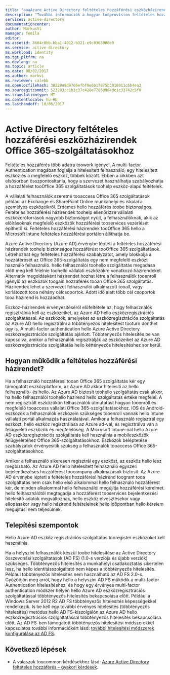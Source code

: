 ```yaml
---
title: "aaaAzure Active Directory feltételes hozzáférési eszközházirendek Office 365-szolgáltatásokhoz |} Microsoft Docs"
description: "További információk a hogyan tooprovision feltételes hozzáférést biztosító eszköz házirendek toohelp biztonságosabbá a vállalati erőforrásokhoz, felhasználói megfelelőség és a hozzáférés tooservices megőrzésével."
services: active-directory
documentationcenter: 
author: MarkusVi
manager: femila
editor: 
ms.assetid: 8664c0bb-bba1-4012-b321-e9c8363080a0
ms.service: active-directory
ms.workload: identity
ms.tgt_pltfrm: na
ms.devlang: na
ms.topic: article
ms.date: 08/02/2017
ms.author: markvi
ms.reviewer: calebb
ms.openlocfilehash: 38229a8d9766efbf0e6b17875b3018011c6b4ea3
ms.sourcegitcommit: 523283cc1b3c37c428e77850964dc1c33742c5f0
ms.translationtype: MT
ms.contentlocale: hu-HU
ms.lasthandoff: 10/06/2017
---
```

# <a name="active-directory-conditional-access-device-policies-for-office-365-services"></a>Active Directory feltételes hozzáférési eszközházirendek Office 365-szolgáltatásokhoz

Feltételes hozzáférés több adatra toowork igényel. A multi-factor Authentication magában foglalja a hitelesített felhasználó, egy hitelesített eszköz és a megfelelő eszköz, többek között. Ebben a cikkben azt elsősorban összpontosítania, hogy a szervezet használhatja szabályozhatja a hozzáférést tooOffice 365 szolgáltatások toohelp eszköz-alapú feltételek. 

A vállalati felhasználók szeretné tooaccess Office 365 szolgáltatások például az Exchange és SharePoint Online munkahelyi és iskolai a személyes eszközeikről. Érdemes hello hozzáférés toobe biztonságos. Feltételes hozzáférési házirendek toohelp ellenőrizze vállalati eszközerőforrások nagyobb biztonságot nyújt, a felhasználóknak, akik az előírásoknak megfelelő eszközök hozzáférési tooservices vezérlését építhető ki. Feltételes hozzáférési házirendek tooOffice 365 hello a Microsoft Intune feltételes hozzáférési portálon állíthatja be.

Azure Active Directory (Azure AD) érvénybe lépteti a feltételes hozzáférési házirendek toohelp biztonságos hozzáférést tooOffice 365 szolgáltatások. Létrehozhat egy feltételes hozzáférési szabályzatot, amely blokkolja a hozzáférését az Office 365-szolgáltatás egy nem megfelelő eszközt használó felhasználó. hello felhasználói toohello szolgáltatás megadása előtt meg kell felelnie toohello vállalati eszközökre vonatkozó házirendeket. Alternatív megoldásként házirendet hozhat létre a felhasználók tooenroll igénylő az eszközök toogain hozzáférés tooan Office 365 szolgáltatás. Házirendek lehet a szervezet felhasználói alkalmazott tooall, vagy korlátozott tooa néhány célcsoportok. Adott idő alatt több cél csoportok tooa házirend is hozzáadhat.

Eszköz-házirendek érvényesítéséről előfeltétele az, hogy felhasználók regisztrálnia kell az eszközeiket, az Azure AD hello eszközregisztrációs szolgáltatással. Az eszközök, amelyeket az eszközregisztrációs szolgáltatás az Azure AD hello regisztrálni a többtényezős hitelesítést tooturn dönthet úgy is. A multi-factor authentication hello Azure Active Directory eszközregisztrációs szolgáltatás ajánlott. Többtényezős hitelesítés be van kapcsolva, amikor a felhasználók regisztrálják az eszközeiket az Azure AD eszközregisztrációs szolgáltatás hello kéttényezős hitelesítéshez sor kerül.

## <a name="how-does-a-conditional-access-policy-work"></a>Hogyan működik a feltételes hozzáférési házirendet?

Ha a felhasználó hozzáférési tooan Office 365 szolgáltatás kér egy támogatott eszközplatform, az Azure AD akkor hitelesíti az hello felhasználó- és hello. Az Azure AD biztosít toohello szolgáltatás csak akkor, ha hello felhasználói toohello házirend hello szolgáltatás értéke megfelel. A nem regisztrált eszközökön felhasználók útmutatást hogyan tooenroll és megfelelő tooaccess vállalati Office 365-szolgáltatásokhoz. IOS és Android-eszközök a felhasználók eszközein szükséges tooenroll vannak hello Intune vállalati portál alkalmazás használatával. Amikor a felhasználó regisztrál egy eszközt, hello eszköz regisztrálása az Azure ad-val, és regisztrálva van a felügyeleti eszközök és megfelelőség. A Microsoft Intune-nal hello Azure AD eszközregisztrációs szolgáltatás kell használnia a mobileszközök felügyeletéhez Office 365-szolgáltatásokhoz. Eszközök beléptetése szabályzatok érvényesítik szükség a felhasználók tooaccess Office 365-szolgáltatásokhoz.

Amikor a felhasználó sikeresen regisztrál egy eszközt, az eszköz hello lesz megbízható. Az Azure AD hello hitelesített felhasználó egyszeri bejelentkezéses hozzáférést toocompany alkalmazások biztosít. Az Azure AD érvénybe lépteti a feltételes hozzáférési házirend toogrant tooa szolgáltatás nem csak hello első alkalommal hello felhasználó hozzáférést kér, de minden alkalommal hello felhasználói megújítja hozzáférési kérelmet. hello felhasználótól megtagadja a hozzáférést tooservices bejelentkezési hitelesítő adatok megváltoznak, hello eszköz elvesztésekor vagy ellopásakor vagy hello házirend feltételeinek hello időpontban hello kérelem megújítási nem teljesülnek.

## <a name="deployment-considerations"></a>Telepítési szempontok

Hello Azure AD eszköz regisztrációs szolgáltatás tooregister eszközöket kell használnia.

Ha a helyszíni felhasználók készül toobe hitelesítése az Active Directory összevonási szolgáltatások (AD FS) (1.0-s verziója és újabb verziók) szükséges. Többtényezős hitelesítés a munkahelyi csatlakoztatás sikertelen lesz, ha hello identitásszolgáltató nem képes a többtényezős hitelesítés. Például többtényezős hitelesítés nem használható az AD FS 2.0-s. Győződjön meg arról, hogy hello a helyszíni AD FS működik a multi-factor Authentication hitelesítéshez, és hogy egy érvényes multi-factor authentication módszer helyen hello Azure AD eszközregisztrációs szolgáltatással többtényezős hitelesítés bekapcsolása előtt. Például a Windows Server 2012 R2 AD FS többtényezős hitelesítés képességekkel rendelkezik. Is be kell egy további érvényes hitelesítés (többtényezős hitelesítés) metódus hello AD FS-kiszolgálón az Azure AD hello eszközregisztrációs szolgáltatással többtényezős hitelesítés bekapcsolása előtt. Az AD FS-ben támogatott többtényezős hitelesítési módszerekkel kapcsolatos további információkért lásd: [további hitelesítési módszerek konfigurálása az AD FS](/windows-server/identity/ad-fs/operations/configure-additional-authentication-methods-for-ad-fs).

## <a name="next-steps"></a>Következő lépések

*   A válaszok toocommon kérdésekhez lásd: [Azure Active Directory feltételes hozzáférés – gyakori kérdések](active-directory-conditional-faqs.md).
